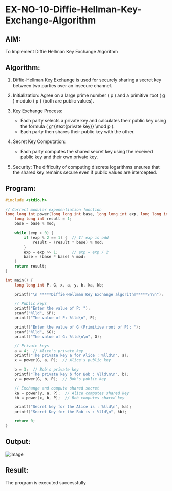 # EX-NO-10-Diffie-Hellman-Key-Exchange-Algorithm

## AIM:
To Implement Diffie Hellman Key Exchange Algorithm 

## Algorithm:

1. Diffie-Hellman Key Exchange is used for securely sharing a secret key between two parties over an insecure channel.

2. Initialization: Agree on a large prime number \( p \) and a primitive root \( g \) modulo \( p \) (both are public values).

3. Key Exchange Process: 
   - Each party selects a private key and calculates their public key using the formula \( g^{\text{private key}} \mod p \).
   - Each party then shares their public key with the other.

4. Secret Key Computation: 
   - Each party computes the shared secret key using the received public key and their own private key.

5. Security: The difficulty of computing discrete logarithms ensures that the shared key remains secure even if public values are intercepted.

## Program:

```c
#include <stdio.h>

// Correct modular exponentiation function
long long int power(long long int base, long long int exp, long long int mod) {
    long long int result = 1;
    base = base % mod;

    while (exp > 0) {
        if (exp % 2 == 1) {  // If exp is odd
            result = (result * base) % mod;
        }
        exp = exp >> 1;      // exp = exp / 2
        base = (base * base) % mod;
    }
    return result;
}

int main() {
    long long int P, G, x, a, y, b, ka, kb;

    printf("\n *****Diffie-Hellman Key Exchange algorithm*****\n\n");

    // Public keys
    printf("Enter the value of P: ");
    scanf("%lld", &P);
    printf("The value of P: %lld\n", P);

    printf("Enter the value of G (Primitive root of P): ");
    scanf("%lld", &G);
    printf("The value of G: %lld\n\n", G);

    // Private keys
    a = 4;  // Alice's private key
    printf("The private key a for Alice : %lld\n", a);
    x = power(G, a, P);  // Alice's public key

    b = 3;  // Bob's private key
    printf("The private key b for Bob : %lld\n\n", b);
    y = power(G, b, P);  // Bob's public key

    // Exchange and compute shared secret
    ka = power(y, a, P);  // Alice computes shared key
    kb = power(x, b, P);  // Bob computes shared key

    printf("Secret key for the Alice is : %lld\n", ka);
    printf("Secret Key for the Bob is : %lld\n", kb);

    return 0;
}
```


## Output:

![image](https://github.com/user-attachments/assets/7a4ed9b1-17f5-4f27-9e40-039065ea9a2a)



## Result:
  The program is executed successfully


